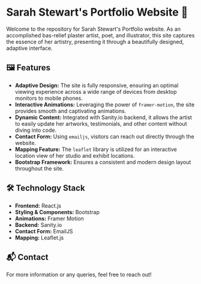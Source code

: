 # Sarah Stewart's Portfolio Website 🎨

Welcome to the repository for Sarah Stewart's Portfolio website. As an accomplished bas-relief plaster artist, poet, and illustrator, this site captures the essence of her artistry, presenting it through a beautifully designed, adaptive interface.

## 🖼 Features

- **Adaptive Design:** The site is fully responsive, ensuring an optimal viewing experience across a wide range of devices from desktop monitors to mobile phones.
- **Interactive Animations:** Leveraging the power of `framer-motion`, the site provides smooth and captivating animations.
- **Dynamic Content:** Integrated with Sanity.io backend, it allows the artist to easily update her artworks, testimonials, and other content without diving into code.
- **Contact Form:** Using `emailjs`, visitors can reach out directly through the website.
- **Mapping Feature:** The `leaflet` library is utilized for an interactive location view of her studio and exhibit locations.
- **Bootstrap Framework:** Ensures a consistent and modern design layout throughout the site.

## 🛠 Technology Stack

- **Frontend:** React.js
- **Styling & Components:** Bootstrap
- **Animations:** Framer Motion
- **Backend:** Sanity.io
- **Contact Form:** EmailJS
- **Mapping:** Leaflet.js

## 📬 Contact

For more information or any queries, feel free to reach out!
